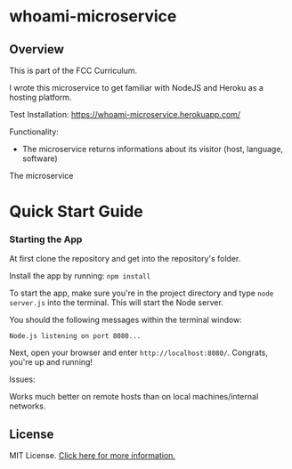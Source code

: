 # whoami-microservice

## Overview

This is part of the FCC Curriculum.

I wrote this microservice to get familiar with NodeJS and Heroku as a hosting platform.

Test Installation: https://whoami-microservice.herokuapp.com/

Functionality:
* The microservice returns informations about its visitor (host, language, software)

The microservice 

# Quick Start Guide

### Starting the App

At first clone the repository and get into the repository's folder.

Install the app by running:
`npm install`

To start the app, make sure you're in the project directory and type `node server.js` into the terminal. This will start the Node server.

You should the following messages within the terminal window:

```
Node.js listening on port 8080...
```

Next, open your browser and enter `http://localhost:8080/`. Congrats, you're up and running!

Issues:

Works much better on remote hosts than on local machines/internal networks.

## License

MIT License. [Click here for more information.](LICENSE.md)
